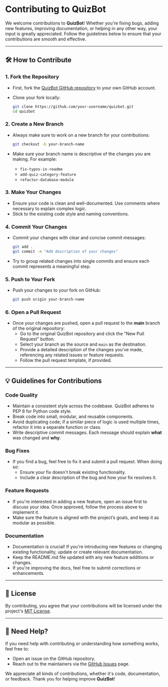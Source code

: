 # Contributing to QuizBot

We welcome contributions to **QuizBot**! Whether you're fixing bugs, adding new features, improving documentation, or helping in any other way, your input is greatly appreciated. Follow the guidelines below to ensure that your contributions are smooth and effective.

---

## 🛠 How to Contribute

### 1. Fork the Repository

- First, fork the [QuizBot GitHub repository](https://github.com/MetaButler/QuizBot) to your own GitHub account.
- Clone your fork locally:
  
  ```bash
  git clone https://github.com/your-username/quizbot.git
  cd quizbot
  ```

### 2. Create a New Branch

- Always make sure to work on a new branch for your contributions:

  ```bash
  git checkout -b your-branch-name
  ```

- Make sure your branch name is descriptive of the changes you are making. For example:
  - `fix-typos-in-readme`
  - `add-quiz-category-feature`
  - `refactor-database-module`

### 3. Make Your Changes

- Ensure your code is clean and well-documented. Use comments where necessary to explain complex logic.
- Stick to the existing code style and naming conventions.

### 4. Commit Your Changes

- Commit your changes with clear and concise commit messages:

  ```bash
  git add .
  git commit -m "Add description of your changes"
  ```

- Try to group related changes into single commits and ensure each commit represents a meaningful step.

### 5. Push to Your Fork

- Push your changes to your fork on GitHub:

  ```bash
  git push origin your-branch-name
  ```

### 6. Open a Pull Request

- Once your changes are pushed, open a pull request to the **main** branch of the original repository:
  - Go to the original QuizBot repository and click the "New Pull Request" button.
  - Select your branch as the source and `main` as the destination.
  - Provide a detailed description of the changes you’ve made, referencing any related issues or feature requests.
  - Follow the pull request template, if provided.

---

## 💡 Guidelines for Contributions

### Code Quality

- Maintain a consistent style across the codebase. QuizBot adheres to PEP 8 for Python code style.
- Break code into small, modular, and reusable components.
- Avoid duplicating code; if a similar piece of logic is used multiple times, refactor it into a separate function or class.
- Write descriptive commit messages. Each message should explain **what** was changed and **why**.

### Bug Fixes

- If you find a bug, feel free to fix it and submit a pull request. When doing so:
  - Ensure your fix doesn't break existing functionality.
  - Include a clear description of the bug and how your fix resolves it.

### Feature Requests

- If you're interested in adding a new feature, open an issue first to discuss your idea. Once approved, follow the process above to implement it.
- Make sure the feature is aligned with the project’s goals, and keep it as modular as possible.

### Documentation

- Documentation is crucial! If you're introducing new features or changing existing functionality, update or create relevant documentation.
- Keep the README.md file updated with any new feature additions or changes.
- If you're improving the docs, feel free to submit corrections or enhancements.

---

## 📄 License

By contributing, you agree that your contributions will be licensed under the project's [MIT License](https://github.com/MetaButler/QuizBot/blob/main/LICENSE).

---

## 🤝 Need Help?

If you need help with contributing or understanding how something works, feel free to:

- Open an issue on the GitHub repository.
- Reach out to the maintainers via the [GitHub Issues](https://github.com/MetaButler/QuizBot/issues) page.

We appreciate all kinds of contributions, whether it's code, documentation, or feedback. Thank you for helping improve **QuizBot**!
